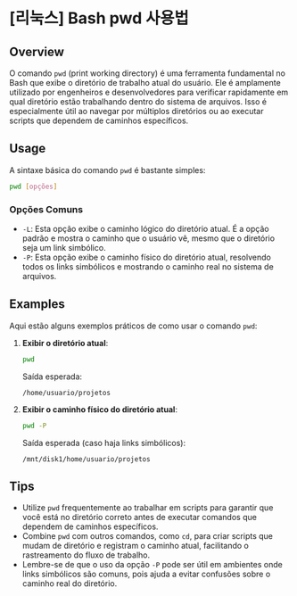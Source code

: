 # [리눅스] Bash pwd 사용법

## Overview
O comando `pwd` (print working directory) é uma ferramenta fundamental no Bash que exibe o diretório de trabalho atual do usuário. Ele é amplamente utilizado por engenheiros e desenvolvedores para verificar rapidamente em qual diretório estão trabalhando dentro do sistema de arquivos. Isso é especialmente útil ao navegar por múltiplos diretórios ou ao executar scripts que dependem de caminhos específicos.

## Usage
A sintaxe básica do comando `pwd` é bastante simples:

```bash
pwd [opções]
```

### Opções Comuns
- `-L`: Esta opção exibe o caminho lógico do diretório atual. É a opção padrão e mostra o caminho que o usuário vê, mesmo que o diretório seja um link simbólico.
- `-P`: Esta opção exibe o caminho físico do diretório atual, resolvendo todos os links simbólicos e mostrando o caminho real no sistema de arquivos.

## Examples
Aqui estão alguns exemplos práticos de como usar o comando `pwd`:

1. **Exibir o diretório atual**:
   ```bash
   pwd
   ```
   Saída esperada:
   ```
   /home/usuario/projetos
   ```

2. **Exibir o caminho físico do diretório atual**:
   ```bash
   pwd -P
   ```
   Saída esperada (caso haja links simbólicos):
   ```
   /mnt/disk1/home/usuario/projetos
   ```

## Tips
- Utilize `pwd` frequentemente ao trabalhar em scripts para garantir que você está no diretório correto antes de executar comandos que dependem de caminhos específicos.
- Combine `pwd` com outros comandos, como `cd`, para criar scripts que mudam de diretório e registram o caminho atual, facilitando o rastreamento do fluxo de trabalho.
- Lembre-se de que o uso da opção `-P` pode ser útil em ambientes onde links simbólicos são comuns, pois ajuda a evitar confusões sobre o caminho real do diretório.